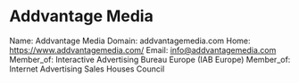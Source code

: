 
# Addvantage Media

Name: Addvantage Media
Domain: addvantagemedia.com
Home: https://www.addvantagemedia.com/
Email: info@addvantagemedia.com
Member_of: Interactive Advertising Bureau Europe (IAB Europe)
Member_of: Internet Advertising Sales Houses Council
